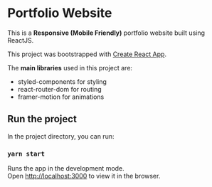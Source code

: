 # Portfolio Website

This is a **Responsive (Mobile Friendly)** portfolio website built using ReactJS.

This project was bootstrapped with [Create React App](https://github.com/facebook/create-react-app).

The **main libraries** used in this project are:

* styled-components for styling
* react-router-dom for routing
* framer-motion for animations

## Run the project

In the project directory, you can run:

### `yarn start`

Runs the app in the development mode.\
Open [http://localhost:3000](http://localhost:3000) to view it in the browser.
